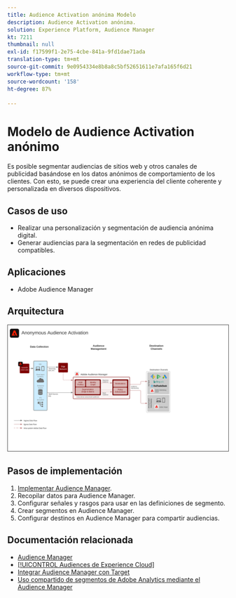 ```yaml
---
title: Audience Activation anónima Modelo
description: Audience Activation anónima.
solution: Experience Platform, Audience Manager
kt: 7211
thumbnail: null
exl-id: f17599f1-2e75-4cbe-841a-9fd1dae71ada
translation-type: tm+mt
source-git-commit: 9e0954334e8b8a8c5bf52651611e7afa165f6d21
workflow-type: tm+mt
source-wordcount: '158'
ht-degree: 87%

---
```


# Modelo de Audience Activation anónimo

Es posible segmentar audiencias de sitios web y otros canales de publicidad basándose en los datos anónimos de comportamiento de los clientes. Con esto, se puede crear una experiencia del cliente coherente y personalizada en diversos dispositivos.

## Casos de uso

* Realizar una personalización y segmentación de audiencia anónima digital.
* Generar audiencias para la segmentación en redes de publicidad compatibles.

## Aplicaciones

* Adobe Audience Manager

## Arquitectura

<img src="assets/anonymous_activation.svg" alt="Arquitectura de referencia para el modelo de Audience Activation anónimo" style="border:1px solid #4a4a4a" />

## Pasos de implementación

<!-- These steps should link to help. -->

1. [Implementar Audience Manager](https://experienceleague.corp.adobe.com/docs/audience-manager/user-guide/implementation-integration-guides/implement-audience-manager.html?lang=en#implementation-integration-guides).
1. Recopilar datos para Audience Manager.
1. Configurar señales y rasgos para usar en las definiciones de segmento.
1. Crear segmentos en Audience Manager.
1. Configurar destinos en Audience Manager para compartir audiencias.

## Documentación relacionada

* [Audience Manager](https://experienceleague.adobe.com/docs/audience-manager.html?lang=es)
* [[!UICONTROL Audiences de Experience Cloud]](https://experienceleague.adobe.com/docs/core-services/interface/audiences/audience-library.html?lang=es)
* [Integrar Audience Manager con Target](https://experienceleague.adobe.com/docs/audience-manager/user-guide/implementation-integration-guides/integration-other-solutions/aam-target-integration.html?lang=es)
* [Uso compartido de segmentos de Adobe Analytics mediante el Audience Manager](https://experienceleague.adobe.com/docs/analytics/components/segmentation/segmentation-workflow/seg-publish.html?lang=es)
